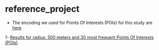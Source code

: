 # reference_project

- The encoding we used for Points Of Interests (POIs) for this study are [here](https://sevamoo.github.io/reference_project/poi_types.csv)

1- [Results for radius: 500 meters and 30 most frequent Points Of Interests (POIs)](https://sevamoo.github.io/reference_project/mapboxgl_cluster.html)


